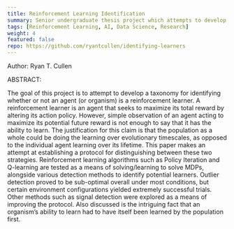 ```yaml
---
title: Reinforcement Learning Identification
summary: Senior undergraduate thesis project which attempts to develop a protocol to distinguish learning agents from those without that capability. 
tags: [Reinforcement Learning, AI, Data Science, Research]
weight: 4
featured: false
repo: https://github.com/ryantcullen/identifying-learners
---
```


Author: Ryan T. Cullen

ABSTRACT:

The goal of this project is to attempt to develop a taxonomy for identifying whether or not an agent (or organism) is a reinforcement learner. A reinforcement learner is an agent that seeks to maximize its total reward by altering its action policy. However, simple observation of an agent acting to maximize its potential future reward is not enough to say that it has the ability to learn. The justification for this claim is that the population as a whole could be doing the learning over evolutionary timescales, as opposed to the individual agent learning over its lifetime. This paper makes an attempt at establishing a protocol for distinguishing between these two strategies. Reinforcement learning algorithms such as Policy Iteration and Q-learning are tested as a means of solving/learning to solve MDPs, alongside various detection methods to identify potential learners. Outlier detection proved to be sub-optimal overall under most conditions, but certain environment configurations yielded extremely successful trials. Other methods such as signal detection were explored as a means of improving the protocol. Also discussed is the intriguing fact that an organism’s ability to learn had to have itself been learned by the population first.
